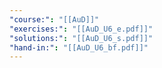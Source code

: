 ```yaml
---
"course:": "[[AuD]]"
"exercises:": "[[AuD_U6_e.pdf]]"
"solutions:": "[[AuD_U6_s.pdf]]"
"hand-in:": "[[AuD_U6_bf.pdf]]"
---
```

